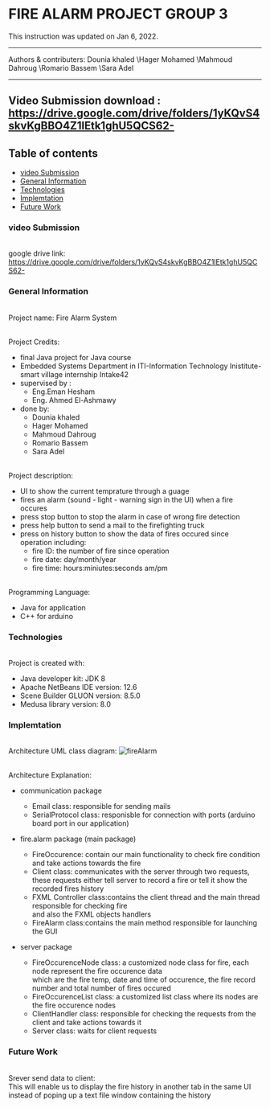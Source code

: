 # FIRE ALARM PROJECT GROUP 3

This instruction was updated on Jan 6, 2022.
************************
Authors & contributers:
   Dounia khaled
   \\Hager Mohamed
   \\Mahmoud Dahroug
   \\Romario Bassem
   \\Sara Adel

----------------------------
Video Submission download : https://drive.google.com/drive/folders/1yKQvS4skvKgBBO4Z1lEtk1ghU5QCS62-
-----------------------------

## Table of contents
* [video Submission](#video-submission)
* [General Information](#general-information)
* [Technologies](#technologies)
* [Implemtation](#implemtation)
* [Future Work](#future-work)

### video Submission
<br /> google drive link:
https://drive.google.com/drive/folders/1yKQvS4skvKgBBO4Z1lEtk1ghU5QCS62-

### General Information
<br />Project name: Fire Alarm System

<br /> Project Credits:
* final Java project for Java course
* Embedded Systems Department in ITI-Information Technology Inistitute- smart village internship Intake42
* supervised by :
    * Eng.Eman Hesham
    * Eng. Ahmed El-Ashmawy
* done by:
    * Dounia khaled
    * Hager Mohamed
    * Mahmoud Dahroug
    * Romario Bassem
    * Sara Adel

<br />Project description: 
* UI to show the current temprature through a guage 
* fires an alarm (sound - light - warning sign in the UI) when a fire occures
* press stop button to stop the alarm in case of wrong fire detection
* press help button to send a mail to the firefighting truck 
* press on history button to show the data of fires occured since operation including:
    * fire ID: the number of fire since operation
    * fire date: day/month/year
    * fire time: hours:miniutes:seconds  am/pm
 
<br/>Programming Language: 
* Java for application
* C++ for arduino


### Technologies
<br />Project is created with:
* Java developer kit: JDK 8 
* Apache NetBeans IDE version: 12.6
* Scene Builder GLUON version: 8.5.0
* Medusa library version: 8.0

### Implemtation
<br /> Architecture UML class diagram:
![fireAlarm](https://user-images.githubusercontent.com/70255404/148305370-eb183652-b589-4349-a4f1-4e30c6db7387.jpg)

<br /> Architecture Explanation:

* communication package
    * Email class: responsible for sending mails 
    * SerialProtocol class: responisble for connection with ports (arduino board port in our application)
* fire.alarm package (main package)
    * FireOccurence: contain our main functionality to check fire condition and take actions towards the fire
    * Client class: communicates with the server through two requests,
    <br /> these requests either tell server to record a fire or tell it show the recorded fires history 
    * FXML Controller class:contains  the client thread and the main thread responsible for checking fire 
    <br/>and also the FXML objects handlers
    * FireAlarm class:contains the main method responsible for launching the GUI

* server package
    * FireOccurenceNode class: a customized node class for fire, each node represent the fire occurence data 
    <br /> which are the fire temp, date and time of occurence, the fire record number and total number of fires occured
    * FireOccurenceList class: a customized list class where its nodes are the fire occurence nodes  
    * ClientHandler class: responsible for checking the requests from the client and take actions towards it
    * Server class: waits for client requests

### Future Work
<br /> Srever send data to client:
<br /> This will enable us to display the fire history in another tab in the same UI 
<br /> instead of poping up a text file window containing the history